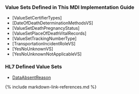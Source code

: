 ### Value Sets Defined in This MDI Implementation Guide
* [ValueSetCertifierTypes]
* [DateOfDeathDeterminationMethodsVS]
* [ValueSetDeathPregnancyStatus]
* [ValueSetPlaceOfDeathVitalRecords]
* [ValueSetTrackingNumberType]
* [TransportationIncidentRoleVS]
* [YesNoUnknownVS]
* [YesNoUnknownNotApplicableVS]

### HL7 Defined Value Sets
* [DataAbsentReason](http://hl7.org/fhir/R4/valueset-data-absent-reason.html)

{% include markdown-link-references.md %}